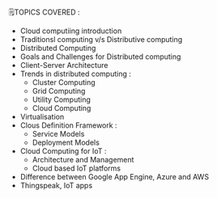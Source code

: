 🗒️TOPICS COVERED :

- Cloud computiing introduction
- Traditionsl computing v/s Distributive computing
- Distributed Computing
- Goals and Challenges for Distributed computing
- Client-Server Architecture
- Trends in distributed computing :
    - Cluster Computing
    - Grid Computing
    - Utility Computing
    - Cloud Computing
- Virtualisation
- Clous Definition Framework :
    - Service Models
    - Deployment Models
- Cloud Computing for IoT :
    - Architecture and Management
    - Cloud based IoT platforms
- Difference between Google App Engine, Azure and AWS
- Thingspeak, IoT apps
    

